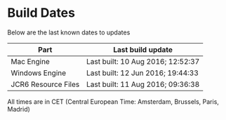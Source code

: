 # Build Dates

Below are the last known dates to updates

Part | Last build update
-----|-----
Mac Engine | Last built: 10 Aug 2016; 12:52:37
Windows Engine | Last built: 12 Jun 2016; 19:44:33
JCR6 Resource Files | Last built: 11 Aug 2016; 09:36:38
All times are in CET (Central European Time: Amsterdam, Brussels, Paris, Madrid)



